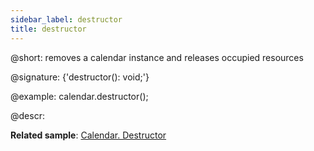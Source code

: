 ```yaml
---
sidebar_label: destructor
title: destructor
---          
```


@short: removes a calendar instance and releases occupied resources

@signature: {'destructor(): void;'}

@example:
calendar.destructor();

@descr:

**Related sample**: [Calendar. Destructor](https://snippet.dhtmlx.com/f0kqjb13)